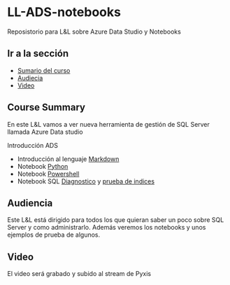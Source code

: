 # LL-ADS-notebooks
Reposistorio para L&amp;L sobre Azure Data Studio y Notebooks

## Ir a la sección

* [Sumario del curso](#course-summary)
* [Audiecia](#Audiencia)
* [Video](#video)

## Course Summary

En este L&L vamos a ver nueva herramienta de gestión de SQL Server llamada Azure Data studio

Introducción ADS
* Introducción al lenguaje [Markdown](https://github.com/felipeschneider88/LL-ADS-notebooks/blob/master/notebooks/0%20L%26L%20ADS%20y%20notebooks.ipynb)
* Notebook [Python](https://github.com/felipeschneider88/LL-ADS-notebooks/blob/master/notebooks/1%20Ejemplo%20Python.ipynb)
* Notebook [Powershell](https://github.com/felipeschneider88/LL-ADS-notebooks/blob/master/notebooks/2%20Ejemplo%20Powershell.ipynb)
* Notebook SQL [Diagnostico](https://github.com/felipeschneider88/LL-ADS-notebooks/blob/master/notebooks/3.1%20SQL%20Server%202019%20Diagnostic%20Information%20Queries.ipynb) y [prueba de indices](https://github.com/felipeschneider88/LL-ADS-notebooks/blob/master/notebooks/3.2%20Index%20Tunning.ipynb)


## Audiencia

Este L&L está dirigido para todos los que quieran saber un poco sobre SQL Server y como administrarlo. Además veremos los notebooks y unos ejemplos de prueba de algunos.

## Video

El video será grabado y subido al stream de Pyxis

